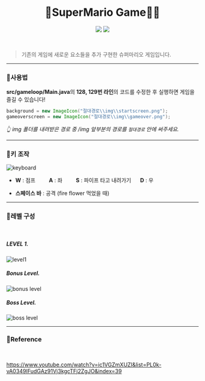 <h1 align="center">🏃SuperMario Game🏃‍♀️</h1>

<p align="center">
    <img src="https://img.shields.io/badge/Java-007396?style=flat-square&logo=Java&logoColor=white"/> <img src="https://img.shields.io/badge/GIMP-5C5543?style=flat-square&logo=GIMP&logoColor=white"/>
</p>

<br >

> 기존의 게임에 새로운 요소들을 추가 구현한 슈퍼마리오 게임입니다.

___

### 📌사용법

**src/gameloop/Main.java**의 **128, 129번 라인**의 코드를 수정한 후 실행하면 게임을 즐길 수 있습니다!

```java
background = new ImageIcon("절대경로\\img\\startscreen.png");
gameoverscreen = new ImageIcon("절대경로\\img\\gameover.png");
```

*👆 img 폴더를 내려받은 경로 중 /img 앞부분의 경로를 `절대경로` 안에 써주세요.*

___

### 🎇키 조작

![keyboard](https://user-images.githubusercontent.com/76769831/105937917-d6816880-6099-11eb-881b-47abbde24821.png)

* **W** : 점프&nbsp;&nbsp;&nbsp;&nbsp;&nbsp;&nbsp;&nbsp;&nbsp; **A** : 좌&nbsp;&nbsp;&nbsp;&nbsp;&nbsp;&nbsp;&nbsp;&nbsp;&nbsp;**S** : 파이프 타고 내려가기&nbsp;&nbsp;&nbsp;&nbsp;&nbsp;&nbsp;**D** : 우

* **스페이스 바** : 공격 (fire flower 먹었을 때)
___
### 🎇레벨 구성
<br />

##### LEVEL 1. 
![level1](https://user-images.githubusercontent.com/76769831/105939820-45ac8c00-609d-11eb-92c8-a4f990634437.gif)

##### Bonus Level.
![bonus level](https://user-images.githubusercontent.com/76769831/105940101-e4d18380-609d-11eb-99c9-248698c2faf7.gif)


##### Boss Level.
![boss level](https://user-images.githubusercontent.com/76769831/105942395-81962000-60a2-11eb-9268-6eefb6ac0acb.gif)

___

### 📘Reference
<br />

https://www.youtube.com/watch?v=ic1VGZmXUZI&list=PL0k-vA0349lFudGAz91Vj3kgcTFj2ZgJO&index=39
